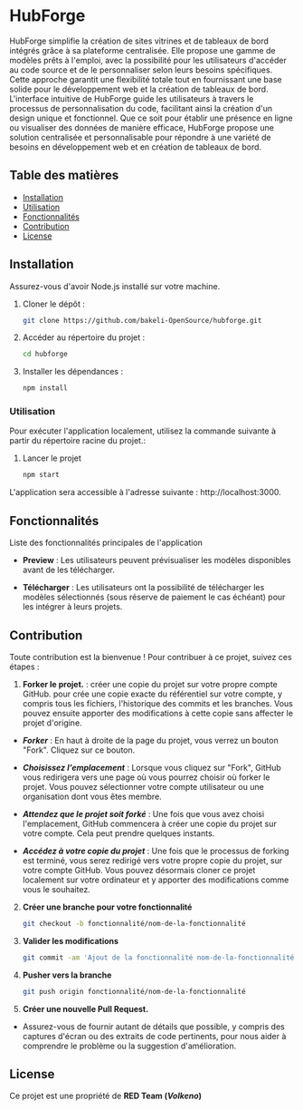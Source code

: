 
# HubForge

HubForge simplifie la création de sites vitrines et de tableaux de bord intégrés grâce à sa plateforme centralisée. Elle propose une gamme de modèles prêts à l'emploi, avec la possibilité pour les utilisateurs d'accéder au code source et de le personnaliser selon leurs besoins spécifiques. Cette approche garantit une flexibilité totale tout en fournissant une base solide pour le développement web et la création de tableaux de bord. L'interface intuitive de HubForge guide les utilisateurs à travers le processus de personnalisation du code, facilitant ainsi la création d'un design unique et fonctionnel. Que ce soit pour établir une présence en ligne ou visualiser des données de manière efficace, HubForge propose une solution centralisée et personnalisable pour répondre à une variété de besoins en développement web et en création de tableaux de bord.

## Table des matières

- [Installation](#installation)
- [Utilisation](#utilisation)
- [Fonctionnalités](#fonctionnalités)
- [Contribution](#contribution)
- [License](#License)

## Installation

Assurez-vous d'avoir Node.js installé sur votre machine.

1. Cloner le dépôt :
   ```bash
   git clone https://github.com/bakeli-OpenSource/hubforge.git

2. Accéder au répertoire du projet :
    ```bash
   cd hubforge

3. Installer les dépendances :
    ```bash
    npm install

### Utilisation

Pour exécuter l'application localement, utilisez la commande suivante à partir du répertoire racine du projet.:

1. Lancer le projet
    ```bash
    npm start

L'application sera accessible à l'adresse suivante : http://localhost:3000.

## Fonctionnalités

Liste des fonctionnalités principales de l'application
- **Preview** :
  Les utilisateurs peuvent prévisualiser les modèles disponibles avant de les télécharger.

- **Télécharger** :
  Les utilisateurs ont la possibilité de télécharger les modèles sélectionnés (sous réserve de paiement le cas échéant) pour les intégrer à leurs projets.

## Contribution

Toute contribution est la bienvenue ! Pour contribuer à ce projet, suivez ces étapes :

1. **Forker le projet.** : 
créer une copie du projet sur votre propre compte GitHub. pour crée une copie exacte du référentiel sur votre compte, y compris tous les fichiers, l'historique des commits et les branches. Vous pouvez ensuite apporter des modifications à cette copie sans affecter le projet d'origine.

-  ***Forker*** : En haut à droite de la page du projet, vous verrez un bouton "Fork". Cliquez sur ce bouton.

- ***Choisissez l'emplacement*** : Lorsque vous cliquez sur "Fork", GitHub vous redirigera vers une page où vous pourrez choisir où forker le projet. Vous pouvez sélectionner votre compte utilisateur ou une organisation dont vous êtes membre.

- ***Attendez que le projet soit forké*** : Une fois que vous avez choisi l'emplacement, GitHub commencera à créer une copie du projet sur votre compte. Cela peut prendre quelques instants.

- ***Accédez à votre copie du projet*** : Une fois que le processus de forking est terminé, vous serez redirigé vers votre propre copie du projet, sur votre compte GitHub. Vous pouvez désormais cloner ce projet localement sur votre ordinateur et y apporter des modifications comme vous le souhaitez.

2. **Créer une branche pour votre fonctionnalité**
    ```bash
    git checkout -b fonctionnalité/nom-de-la-fonctionnalité
3. **Valider les modifications**
    ```bash
    git commit -am 'Ajout de la fonctionnalité nom-de-la-fonctionnalité'
4. **Pusher vers la branche**
    ```bash
    git push origin fonctionnalité/nom-de-la-fonctionnalité
5. **Créer une nouvelle Pull Request.**

- Assurez-vous de fournir autant de détails que possible, y compris des captures d'écran ou des extraits de code pertinents, pour nous aider à comprendre le problème ou la suggestion d'amélioration.

## License

Ce projet est une propriété de **RED Team (*Volkeno*)**
